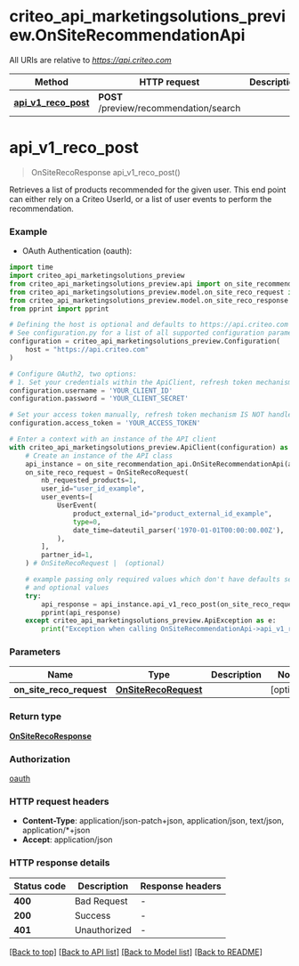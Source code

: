 # criteo_api_marketingsolutions_preview.OnSiteRecommendationApi

All URIs are relative to *https://api.criteo.com*

Method | HTTP request | Description
------------- | ------------- | -------------
[**api_v1_reco_post**](OnSiteRecommendationApi.md#api_v1_reco_post) | **POST** /preview/recommendation/search | 


# **api_v1_reco_post**
> OnSiteRecoResponse api_v1_reco_post()



Retrieves a list of products recommended for the given user. This end point can either rely on a Criteo UserId, or a list of user events to perform the recommendation.

### Example

* OAuth Authentication (oauth):
```python
import time
import criteo_api_marketingsolutions_preview
from criteo_api_marketingsolutions_preview.api import on_site_recommendation_api
from criteo_api_marketingsolutions_preview.model.on_site_reco_request import OnSiteRecoRequest
from criteo_api_marketingsolutions_preview.model.on_site_reco_response import OnSiteRecoResponse
from pprint import pprint

# Defining the host is optional and defaults to https://api.criteo.com
# See configuration.py for a list of all supported configuration parameters.
configuration = criteo_api_marketingsolutions_preview.Configuration(
    host = "https://api.criteo.com"
)

# Configure OAuth2, two options:
# 1. Set your credentials within the ApiClient, refresh token mechanism IS handled for you 💚
configuration.username = 'YOUR_CLIENT_ID'
configuration.password = 'YOUR_CLIENT_SECRET'

# Set your access token manually, refresh token mechanism IS NOT handled by the client
configuration.access_token = 'YOUR_ACCESS_TOKEN'

# Enter a context with an instance of the API client
with criteo_api_marketingsolutions_preview.ApiClient(configuration) as api_client:
    # Create an instance of the API class
    api_instance = on_site_recommendation_api.OnSiteRecommendationApi(api_client)
    on_site_reco_request = OnSiteRecoRequest(
        nb_requested_products=1,
        user_id="user_id_example",
        user_events=[
            UserEvent(
                product_external_id="product_external_id_example",
                type=0,
                date_time=dateutil_parser('1970-01-01T00:00:00.00Z'),
            ),
        ],
        partner_id=1,
    ) # OnSiteRecoRequest |  (optional)

    # example passing only required values which don't have defaults set
    # and optional values
    try:
        api_response = api_instance.api_v1_reco_post(on_site_reco_request=on_site_reco_request)
        pprint(api_response)
    except criteo_api_marketingsolutions_preview.ApiException as e:
        print("Exception when calling OnSiteRecommendationApi->api_v1_reco_post: %s\n" % e)
```


### Parameters

Name | Type | Description  | Notes
------------- | ------------- | ------------- | -------------
 **on_site_reco_request** | [**OnSiteRecoRequest**](OnSiteRecoRequest.md)|  | [optional]

### Return type

[**OnSiteRecoResponse**](OnSiteRecoResponse.md)

### Authorization

[oauth](../README.md#oauth)

### HTTP request headers

 - **Content-Type**: application/json-patch+json, application/json, text/json, application/*+json
 - **Accept**: application/json


### HTTP response details
| Status code | Description | Response headers |
|-------------|-------------|------------------|
**400** | Bad Request |  -  |
**200** | Success |  -  |
**401** | Unauthorized |  -  |

[[Back to top]](#) [[Back to API list]](../README.md#documentation-for-api-endpoints) [[Back to Model list]](../README.md#documentation-for-models) [[Back to README]](../README.md)

